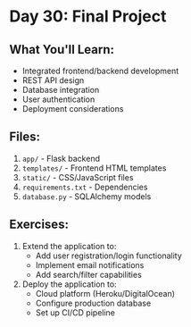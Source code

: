 # Day 30: Final Project

## What You'll Learn:
- Integrated frontend/backend development
- REST API design
- Database integration
- User authentication
- Deployment considerations

## Files:
1. `app/` - Flask backend
2. `templates/` - Frontend HTML templates
3. `static/` - CSS/JavaScript files
4. `requirements.txt` - Dependencies
5. `database.py` - SQLAlchemy models

## Exercises:
1. Extend the application to:
   - Add user registration/login functionality
   - Implement email notifications
   - Add search/filter capabilities
2. Deploy the application to:
   - Cloud platform (Heroku/DigitalOcean)
   - Configure production database
   - Set up CI/CD pipeline